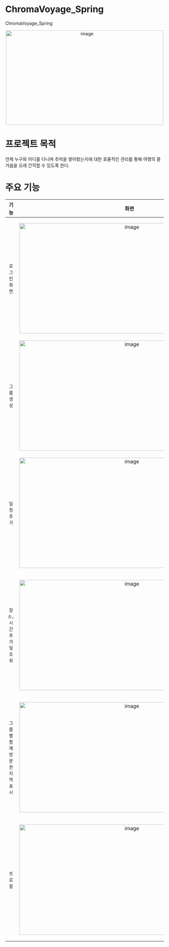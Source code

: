 # ChromaVoyage_Spring
ChromaVoyage_Spring

<p align="center"><img width="500" height="300" alt="image" src="https://github.com/ChromaVoyage/ChromaVoyage_Spring/assets/121854089/cd471648-d0b3-4073-843e-c04a1fa8d2fe"></p>

# 프로젝트 목적
언제 누구와 어디를 다니며 추억을 쌓아왔는지에 대한 효율적인 관리를 통해 여행의 즐거움을 오래 간직할 수 있도록 한다.

# 주요 기능
|기능|화면|
|:---------:|:---------:|
`로그인화면` | <p align="center"><img width="700" height="350" alt="image" src="https://github.com/ChromaVoyage/ChromaVoyage_Spring/assets/121854089/c27c36d8-1744-401b-8d2d-3119e72df191"></p>
`그룹생성` | <img width="700" height="350" alt="image" src="https://github.com/ChromaVoyage/ChromaVoyage_Spring/assets/121854089/65af76c1-ef3c-4271-8def-70a9a784c554">
`일정추가` | <p align="center"><img width="700" height="350" alt="image" src="https://github.com/ChromaVoyage/ChromaVoyage_Spring/assets/121854089/189ce27d-cba7-4b3c-a3a9-1024834b20fc"></p>
`장소,시간 추가 및 조회` | <p align="center"><img width="700" height="350" alt="image" src="https://github.com/ChromaVoyage/ChromaVoyage_Spring/assets/121854089/8a2a0642-474f-4bc5-87c4-81357c55d6b4"></p>
`그룹 별 함께 방문한 지역 표시` | <p align="center"><img width="700" height="350"  alt="image" src="https://github.com/ChromaVoyage/ChromaVoyage_Spring/assets/121854089/14841944-f3d4-4530-8d87-87b528321ab3"></p>
`프로필` | <p align="center"><img width="700" height="350"  alt="image" src="https://github.com/ChromaVoyage/ChromaVoyage_Spring/assets/121854089/f99f3672-6025-40e9-8bae-d80b1794e89d">
</p>





